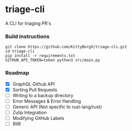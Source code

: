 # triage-cli
A CLI for triaging PR's

### Build instructions
```
git clone https://github.com/KittyBorgX/triage-cli.git
cd triage-cli
pip install -r requirements.txt
GITHUB_API_TOKEN=token python3 src/main.py
```

### Roadmap
- [x] GraphQL Github API
- [x] Sorting Pull Requests
- [ ] Writing to a backup directory
- [ ] Error Messages & Error Handling
- [ ] Generic API (Not specific to rust-lang/rust)
- [ ] Zulip Integration
- [ ] Modifying GitHub Labels
- [ ] RIIR